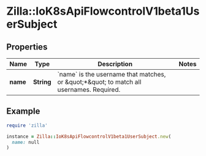 # Zilla::IoK8sApiFlowcontrolV1beta1UserSubject

## Properties

| Name | Type | Description | Notes |
| ---- | ---- | ----------- | ----- |
| **name** | **String** | &#x60;name&#x60; is the username that matches, or \&quot;*\&quot; to match all usernames. Required. |  |

## Example

```ruby
require 'zilla'

instance = Zilla::IoK8sApiFlowcontrolV1beta1UserSubject.new(
  name: null
)
```

